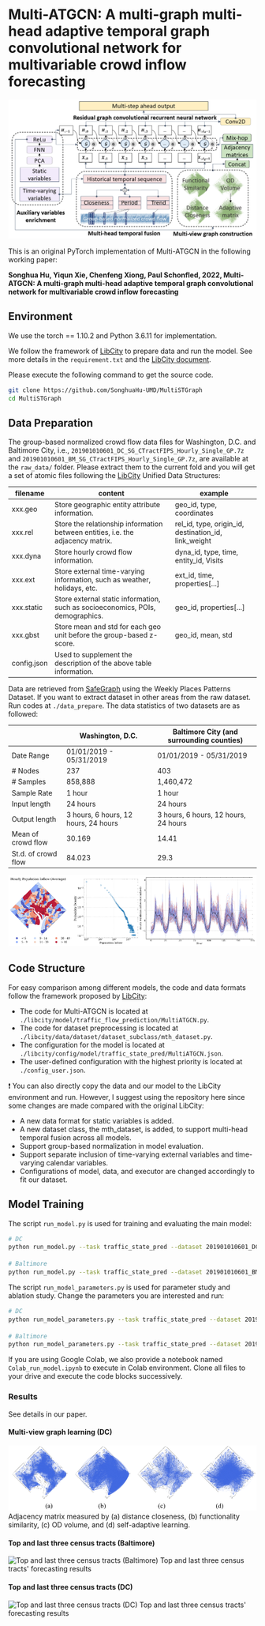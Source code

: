 # Multi-ATGCN: A multi-graph multi-head adaptive temporal graph convolutional network for multivariable crowd inflow forecasting

![Multi-ATGCN](figures/framework.png "Model Architecture")

This is an original PyTorch implementation of Multi-ATGCN in the following working paper:

**Songhua Hu, Yiqun Xie, Chenfeng Xiong, Paul Schonfled, 2022, Multi-ATGCN: A multi-graph multi-head adaptive temporal graph convolutional network for multivariable crowd inflow forecasting**

## Environment
We use the torch == 1.10.2 and Python 3.6.11 for implementation.

We follow the framework of [LibCity](https://github.com/LibCity/Bigscity-LibCity) to prepare data and run the model.
See more details in the `requirement.txt` and the [LibCity document](https://bigscity-libcity-docs.readthedocs.io/en/latest/index.html).

Please execute the following command to get the source code.

```bash
git clone https://github.com/SonghuaHu-UMD/MultiSTGraph
cd MultiSTGraph
```

## Data Preparation
The group-based normalized crowd flow data files for Washington, D.C. and Baltimore City, i.e., `201901010601_DC_SG_CTractFIPS_Hourly_Single_GP.7z` and 
`201901010601_BM_SG_CTractFIPS_Hourly_Single_GP.7z`, are available at the `raw_data/` folder. Please extract them to the current fold and 
you will get a set of atomic files following the [LibCity](https://github.com/LibCity/Bigscity-LibCity) Unified Data Structures:

| filename    | content                                                                         | example                                              |
|-------------|---------------------------------------------------------------------------------|------------------------------------------------------|
| xxx.geo     | Store geographic entity attribute information.                                  | geo_id, type, coordinates                            |
| xxx.rel     | Store the relationship information between entities, i.e. the adjacency matrix. | rel_id, type, origin_id, destination_id, link_weight |
| xxx.dyna    | Store hourly crowd flow information.                                            | dyna_id, type, time, entity_id, Visits               |
| xxx.ext     | Store external time-varying information, such as weather, holidays, etc.        | ext_id, time, properties[...]                        |
| xxx.static  | Store external static information, such as socioeconomics, POIs, demographics.  | geo_id, properties[...]                              |
| xxx.gbst    | Store mean and std for each geo unit before the group-based z-score.            | geo_id, mean, std                                    |
| config.json | Used to supplement the description of the above table information.              |                                                      |

Data are retrieved from [SafeGraph](https://www.safegraph.com/) using the Weekly Places Patterns Dataset. 
If you want to extract dataset in other areas from the raw dataset. Run codes at  `./data_prepare`.
The data statistics of two datasets are as followed:

|                           | Washington, D.C.                              | Baltimore City (and surrounding counties) |
|---------------------------|-----------------------------------------------|-------------------------------------------|
| Date Range                | 01/01/2019 - 05/31/2019                       | 01/01/2019 - 05/31/2019                   |
| # Nodes                   | 237                                           | 403                                       |
| # Samples                 | 858,888                                       | 1,460,472                                 |
| Sample Rate               | 1 hour                                        | 1 hour                                    |
| Input length              | 24 hours                                      | 24 hours                                  |
| Output length             | 3 hours, 6 hours, 12 hours, 24 hours          | 3 hours, 6 hours, 12 hours, 24 hours      |                                    |
| Mean of crowd flow        | 30.169                                        | 14.41                                     |
| St.d. of crowd flow       | 84.023                                        | 29.3                                      |

![Data Preparation](figures/DC.png "DC")

## Code Structure
For easy comparison among different models, the code and data formats follow the framework proposed by [LibCity](https://github.com/LibCity/Bigscity-LibCity):
* The code for Multi-ATGCN is located at `./libcity/model/traffic_flow_prediction/MultiATGCN.py`.
* The code for dataset preprocessing is located at `./libcity/data/dataset/dataset_subclass/mth_dataset.py`.
* The configuration for the model is located at `./libcity/config/model/traffic_state_pred/MultiATGCN.json`.
* The user-defined configuration with the highest priority is located at `./config_user.json`.

[//]: # (* The code for other baselines is located at `./libcity/model/`.)

:exclamation: You can also directly copy the data and our model to the LibCity environment and run. 
However, I suggest using the repository here since some changes are made compared with the original LibCity:
* A new data format for static variables is added.
* A new dataset class, the mth_dataset, is added, to support multi-head temporal fusion across all models.
* Support group-based normalization in model evaluation.
* Support separate inclusion of time-varying external variables and time-varying calendar variables.
* Configurations of model, data, and executor are changed accordingly to fit our dataset.

[//]: # (* Only those with performance greater than vanilla RNN are selected from LibCity as baselines in our study.)

## Model Training
The script `run_model.py` is used for training and evaluating the main model:
```bash
# DC
python run_model.py --task traffic_state_pred --dataset 201901010601_DC_SG_CTractFIPS_Hourly_Single_GP

# Baltimore
python run_model.py --task traffic_state_pred --dataset 201901010601_BM_SG_CTractFIPS_Hourly_Single_GP
```

[//]: # (The script `run_model_baselines.py` is used for training and evaluating other baselines including )

[//]: # (TGCN, DCRNN, AGCRN, ASTGCN, STGCN, MTGNN, GWNET, GMAN, GRU, and LSTM. )

[//]: # (See the reference list here: [Baselines]&#40;https://bigscity-libcity-docs.readthedocs.io/en/latest/user_guide/model.html&#41;. )

[//]: # ()
[//]: # (```bash)

[//]: # (# DC)

[//]: # (python run_model_baselines.py --task traffic_state_pred --dataset 201901010601_DC_SG_CTractFIPS_Hourly_Single_GP)

[//]: # (```)

The script `run_model_parameters.py` is used for parameter study and ablation study. Change the parameters you are interested and run:

```bash
# DC
python run_model_parameters.py --task traffic_state_pred --dataset 201901010601_DC_SG_CTractFIPS_Hourly_Single_GP

# Baltimore
python run_model_parameters.py --task traffic_state_pred --dataset 201901010601_BM_SG_CTractFIPS_Hourly_Single_GP
```

If you are using Google Colab, we also provide a notebook named `Colab_run_model.ipynb` to execute in Colab environment. 
Clone all files to your drive and execute the code blocks successively.

### Results
See details in our paper.
#### Multi-view graph learning (DC)
![Multi-view graph learning](figures/graphs.png "Adjacency matrix measured by (a) distance closeness, (b) functionality similarity, (c) OD volume, and (d) self-adaptive learning")
Adjacency matrix measured by (a) distance closeness, (b) functionality similarity, (c) OD volume, and (d) self-adaptive learning.

#### Top and last three census tracts (Baltimore)
![Top and last three census tracts (Baltimore)](figures/topbott__BM.png "Top and last three census tracts' forecasting results")
Top and last three census tracts' forecasting results 

#### Top and last three census tracts (DC)
![Top and last three census tracts (DC)](figures/topbott__DC.png "Top and last three census tracts' forecasting results")
Top and last three census tracts' forecasting results 